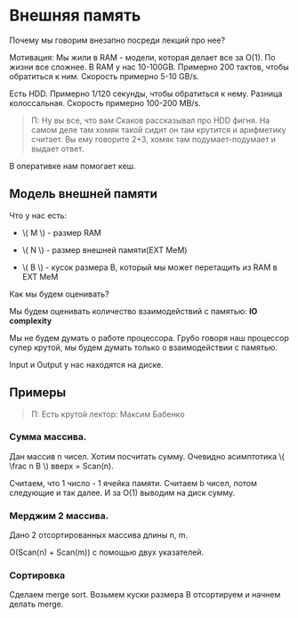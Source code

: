# Внешняя память

Почему мы говорим внезапно посреди лекций про нее?

Мотивация: Мы жили в RAM - модели, которая делает все за O(1). По жизни все сложнее. В RAM у нас 10-100GB. Примерно 200 тактов, чтобы обратиться к ним. Скорость примерно 5-10 GB/s.

Есть HDD. Примерно 1/120 секунды, чтобы обратиться к нему. Разница колоссальная. Скорость примерно 100-200 MB/s.

> П: Ну вы все, что вам Скаков рассказывал про HDD фигня. На самом деле там хомяк такой сидит он там крутится и арифметику считает. Вы ему говорите 2+3, хомяк там подумает-подумает и выдает ответ. 

В оперативке нам помогает кеш.

## Модель внешней памяти

Что у нас есть:

- \\( M \\) - размер RAM

- \\( N \\) - размер внешней памяти(EXT MeM)

- \\( B \\) - кусок размера B, который мы может перетащить из RAM в EXT MeM

Как мы будем оценивать?

Мы будем оценивать количество взаимодействий с памятью: **IO complexity**

Мы не будем думать о работе процессора. Грубо говоря наш процессор супер крутой, мы будем думать только о взаимодействии с памятью.

Input и Output у нас находятся на диске. 


## Примеры

> П: Есть крутой лектор: Максим Бабенко

### Сумма массива.

Дан массив n чисел. Хотим посчитать сумму. Очевидно асимптотика  \\( \frac n B \\) вверх = Scan(n). 

Считаем, что 1 число - 1 ячейка памяти. Считаем b чисел, потом следующие и так далее. И за O(1) выводим на диск сумму.

### Мерджим 2 массива.

Дано 2 отсортированных массива длины n, m.

O(Scan(n) + Scan(m)) с помощью двух указателей.

### Сортировка 

Сделаем merge sort. Возьмем куски размера B отсортируем и начнем делать merge. 

